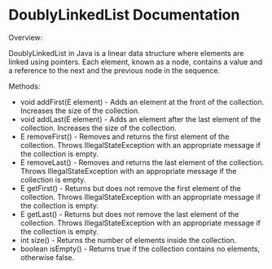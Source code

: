 # DoublyLinkedList Documentation

Overview:

DoublyLinkedList in Java is a linear data structure where elements are linked using pointers. Each element, known as a node, contains a value and a reference to the next and the previous node in the sequence.

Methods:

* void addFirst(E element) - Adds an element at the front of the collection. Increases the size of the collection.
* void addLast(E element) - Adds an element after the last element of the collection. Increases the size of the collection.
* E removeFirst() - Removes and returns the first element of the collection. Throws IllegalStateException with an appropriate message if the collection is empty.
* E removeLast() - Removes and returns the last element of the collection. Throws IllegalStateException with an appropriate message if the collection is empty.
* E getFirst() - Returns but does not remove the first element of the collection. Throws IllegalStateException with an appropriate message if the collection is empty.
* E getLast() - Returns but does not remove the last element of the collection. Throws IllegalStateException with an appropriate message if the collection is empty.
* int size() - Returns the number of elements inside the collection.
* boolean isEmpty() - Returns true if the collection contains no elements, otherwise false.
